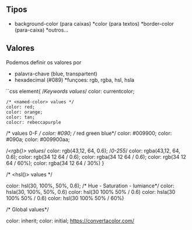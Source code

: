 ## Tipos

* background-color (para caixas)
*color (para textos)
*border-color (para-caixa)
*outros...

## Valores

Podemos definir os valores por 

* palavra-chave (blue, transpartent)
* hexadecimal (#089)
*funçoes: rgb, rgba, hsl, hsla 

``css
element{
    /*Keywords values*/
    color: currentcolor;

    /* <named-color> values */
    color: red;
    color: orange;
    color: tan;
    colocr: rebeccapurple
 /* <hex-color> values 0-F */
 color: #090; /* red green blue*/
 color: #009900;
 color: #090a;
 color: #009900aa;

 /*<rgb()> values*/
 color: rgb(43,12, 64, 0.6); /*0-255*/
 color: rgba(43,12, 64, 0.6);
 color: rgb(34 12 64 / 0.6);
 color: rgba(34 12 64 / 0.6);
 color: rgb(34 12 64 / 60%);
 color: rgba(34 12 64 / 30%)
}

/* <hsl()> values */

color: hsl(30, 100%, 50%, 0.6); /* Hue - Saturation - lumiance*/
color: hsla(30, 100%, 50%, 0.6)
color: hsl(30 100% 50% / 0.6)
color: hsla(30 100% 50% / 0.6)
color: hsl(30 100% 50% / 60%)

/* Global values*/

color: inherit;
color: initial;
https://convertacolor.com/
